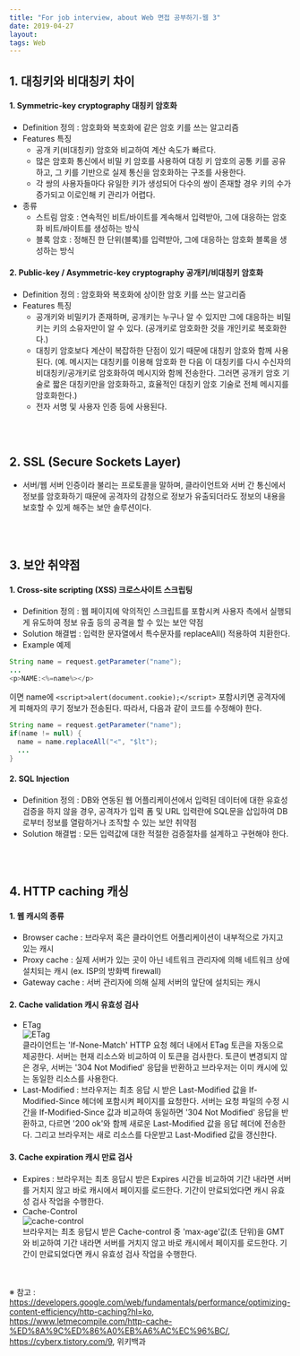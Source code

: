 ```yaml
---
title: "For job interview, about Web 면접 공부하기-웹 3"
date: 2019-04-27
layout:
tags: Web
---
```


## 1. 대칭키와 비대칭키 차이
#### 1. Symmetric-key cryptography 대칭키 암호화 
- Definition 정의 : 암호화와 복호화에 같은 암호 키를 쓰는 알고리즘
- Features 특징
  - 공개 키(비대칭키) 암호와 비교하여 계산 속도가 빠르다.
  - 많은 암호화 통신에서 비밀 키 암호를 사용하여 대칭 키 암호의 공통 키를 공유하고, 그 키를 기반으로 실제 통신을 암호화하는 구조를 사용한다.
  - 각 쌍의 사용자들마다 유일한 키가 생성되어 다수의 쌍이 존재할 경우 키의 수가 증가되고 이로인해 키 관리가 어렵다.
- 종류
  - 스트림 암호 : 연속적인 비트/바이트를 계속해서 입력받아, 그에 대응하는 암호화 비트/바이트를 생성하는 방식
  - 블록 암호 : 정해진 한 단위(블록)를 입력받아, 그에 대응하는 암호화 블록을 생성하는 방식

#### 2. Public-key / Asymmetric-key cryptography 공개키/비대칭키 암호화
- Definition 정의 : 암호화와 복호화에 상이한 암호 키를 쓰는 알고리즘
- Features 특징
  - 공개키와 비밀키가 존재하며, 공개키는 누구나 알 수 있지만 그에 대응하는 비밀키는 키의 소유자만이 알 수 있다. (공개키로 암호화한 것을 개인키로 복호화한다.)
  - 대칭키 암호보다 계산이 복잡하한 단점이 있기 때문에 대칭키 암호와 함께 사용된다. (예. 메시지는 대칭키를 이용해 암호화 한 다음 이 대칭키를 다시 수신자의 비대칭키/공개키로 암호화하여 메시지와 함께 전송한다. 그러면 공개키 암호 기술로 짧은 대칭키만을 암호화하고, 효율적인 대칭키 암호 기술로 전체 메시지를 암호화한다.)
  - 전자 서명 및 사용자 인증 등에 사용된다.

<br><br>
## 2. SSL (Secure Sockets Layer)
- 서버/웹 서버 인증이라 불리는 프로토콜을 말하며, 클라이언트와 서버 간 통신에서 정보를 암호화하기 때문에 공격자의 감청으로 정보가 유출되더라도 정보의 내용을 보호할 수 있게 해주는 보안 솔루션이다.

<br><br>
## 3. 보안 취약점
#### 1. Cross-site scripting (XSS) 크로스사이트 스크립팅
- Definition 정의 : 웹 페이지에 악의적인 스크립트를 포함시켜 사용자 측에서 실행되게 유도하여 정보 유출 등의 공격을 할 수 있는 보안 약점
- Solution 해결법 : 입력한 문자열에서 특수문자를 replaceAll() 적용하여 치환한다.
- Example 예제
```java
String name = request.getParameter("name");
...
<p>NAME:<%=name%></p>
```
이면 name에 `<script>alert(document.cookie);</script>` 포함시키면 공격자에게 피해자의 쿠기 정보가 전송된다.
따라서, 다음과 같이 코드를 수정해야 한다.
```java
String name = request.getParameter("name");
if(name != null) {
  name = name.replaceAll("<", "$lt");
  ...
}
```

#### 2. SQL Injection
- Definition 정의 : DB와 연동된 웹 어플리케이션에서 입력된 데이터에 대한 유효성 검증을 하지 않을 경우, 공격자가 입력 폼 및 URL 입력란에 SQL문을 삽입하여 DB로부터 정보를 열람하거나 조작할 수 있는 보안 취약점
- Solution 해결법 : 모든 입력값에 대한 적절한 검증절차를 설계하고 구현해야 한다.

<br><br>
## 4. HTTP caching 캐싱
#### 1. 웹 캐시의 종류
- Browser cache : 브라우저 혹은 클라이언트 어플리케이션이 내부적으로 가지고 있는 캐시
- Proxy cache : 실제 서버가 있는 곳이 아닌 네트워크 관리자에 의해 네트워크 상에 설치되는 캐시 (ex. ISP의 방화벽 firewall)
- Gateway cache : 서버 관리자에 의해 실제 서버의 앞단에 설치되는 캐시

#### 2. Cache validation 캐시 유효성 검사 
- ETag<br>
![ETag](https://user-images.githubusercontent.com/30489401/56938326-3b620480-6b3c-11e9-9c5d-c5f37b24c5e7.JPG)
<br>클라이언트는 'If-None-Match' HTTP 요청 헤더 내에서 ETag 토큰을 자동으로 제공한다. 서버는 현재 리소스와 비교하여 이 토큰을 검사한다. 토큰이 변경되지 않은 경우, 서버는 '304 Not Modified' 응답을 반환하고 브라우저는 이미 캐시에 있는 동일한 리소스를 사용한다. 
- Last-Modified : 브라우저는 최초 응답 시 받은 Last-Modified 값을 If-Modified-Since 헤더에 포함시켜 페이지를 요청한다. 서버는 요청 파일의 수정 시간을 If-Modified-Since 값과 비교하여 동일하면 '304 Not Modified' 응답을 반환하고, 다르면 '200 ok'와 함께 새로운 Last-Modified 값을 응답 헤더에 전송한다. 그리고 브라우저는 새로 리소스를 다운받고 Last-Modified 값을 갱신한다.

#### 3. Cache expiration 캐시 만료 검사
- Expires : 브라우저는 최초 응답시 받은 Expires 시간을 비교하여 기간 내라면 서버를 거치지 않고 바로 캐시에서 페이지를 로드한다. 기간이 만료되었다면 캐시 유효성 검사 작업을 수행한다.
- Cache-Control<br>
![cache-control](https://user-images.githubusercontent.com/30489401/56938411-b7f4e300-6b3c-11e9-8df7-1acf982646f5.JPG)
<br>브라우저는 최초 응답시 받은 Cache-control 중 'max-age'값(초 단위)을 GMT와 비교하여 기간 내라면 서버를 거치지 않고 바로 캐시에서 페이지를 로드한다. 기간이 만료되었다면 캐시 유효성 검사 작업을 수행한다.









<br><br>
※ 참고 : https://developers.google.com/web/fundamentals/performance/optimizing-content-efficiency/http-caching?hl=ko, https://www.letmecompile.com/http-cache-%ED%8A%9C%ED%86%A0%EB%A6%AC%EC%96%BC/, https://cyberx.tistory.com/9, 위키백과
